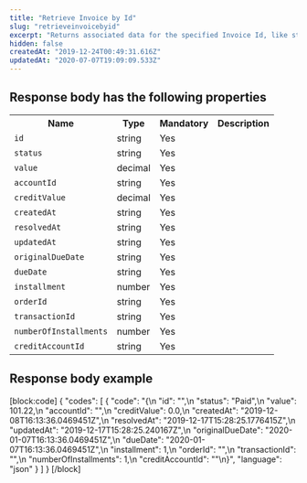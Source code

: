 ```yaml
---
title: "Retrieve Invoice by Id"
slug: "retrieveinvoicebyid"
excerpt: "Returns associated data for the specified Invoice Id, like status  and value, for example."
hidden: false
createdAt: "2019-12-24T00:49:31.616Z"
updatedAt: "2020-07-07T19:09:09.533Z"
---
```

## Response body has the following properties

<table>
    <tr>
        <th>Name</th>
        <th>Type</th>
        <th>Mandatory</th>
        <th>Description</th>
    </tr>
    <tr>
        <td><code>id</code></td>
        <td>string</td>
        <td>Yes</td>
        <td></td>
    </tr>
    <tr>
        <td><code>status</code></td>
        <td>string</td>
        <td>Yes</td>
        <td></td>
    </tr>
    <tr>
        <td><code>value</code></td>
        <td>decimal</td>
        <td>Yes</td>
        <td></td>
    </tr>
    <tr>
        <td><code>accountId</code></td>
        <td>string</td>
        <td>Yes</td>
        <td></td>
    </tr>
    <tr>
        <td><code>creditValue</code></td>
        <td>decimal</td>
        <td>Yes</td>
        <td></td>
    </tr>
    <tr>
        <td><code>createdAt</code></td>
        <td>string</td>
        <td>Yes</td>
        <td></td>
    </tr>
    <tr>
        <td><code>resolvedAt</code></td>
        <td>string</td>
        <td>Yes</td>
        <td></td>
    </tr>
    <tr>
        <td><code>updatedAt</code></td>
        <td>string</td>
        <td>Yes</td>
        <td></td>
    </tr>
    <tr>
        <td><code>originalDueDate</code></td>
        <td>string</td>
        <td>Yes</td>
        <td></td>
    </tr>
    <tr>
        <td><code>dueDate</code></td>
        <td>string</td>
        <td>Yes</td>
        <td></td>
    </tr>
    <tr>
        <td><code>installment</code></td>
        <td>number</td>
        <td>Yes</td>
        <td></td>
    </tr>
    <tr>
        <td><code>orderId</code></td>
        <td>string</td>
        <td>Yes</td>
        <td></td>
    </tr>
    <tr>
        <td><code>transactionId</code></td>
        <td>string</td>
        <td>Yes</td>
        <td></td>
    </tr>
    <tr>
        <td><code>numberOfInstallments</code></td>
        <td>number</td>
        <td>Yes</td>
        <td></td>
    </tr>
    <tr>
        <td><code>creditAccountId</code></td>
        <td>string</td>
        <td>Yes</td>
        <td></td>
    </tr>
</table>

## Response body example

[block:code]
{
  "codes": [
    {
      "code": "{\n    \"id\": \"\",\n    \"status\": \"Paid\",\n    \"value\": 101.22,\n    \"accountId\": \"\",\n    \"creditValue\": 0.0,\n    \"createdAt\": \"2019-12-08T16:13:36.0469451Z\",\n    \"resolvedAt\": \"2019-12-17T15:28:25.1776415Z\",\n    \"updatedAt\": \"2019-12-17T15:28:25.240167Z\",\n    \"originalDueDate\": \"2020-01-07T16:13:36.0469451Z\",\n    \"dueDate\": \"2020-01-07T16:13:36.0469451Z\",\n    \"installment\": 1,\n    \"orderId\": \"\",\n    \"transactionId\": \"\",\n    \"numberOfInstallments\": 1,\n    \"creditAccountId\": \"\"\n}",
      "language": "json"
    }
  ]
}
[/block]

